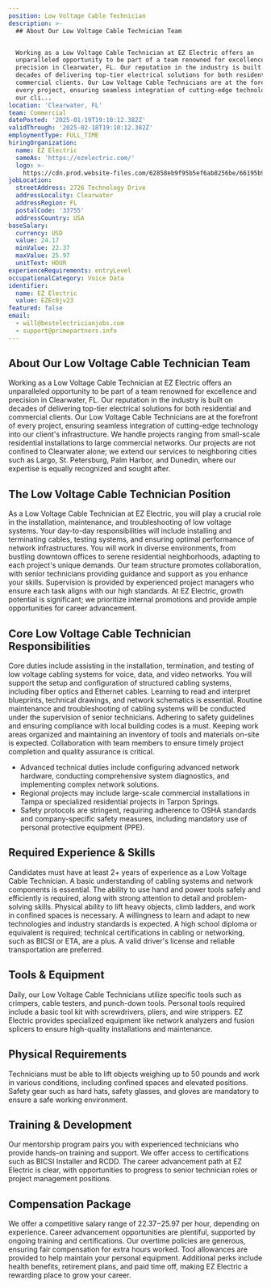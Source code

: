 ```yaml
---
position: Low Voltage Cable Technician
description: >-
  ## About Our Low Voltage Cable Technician Team


  Working as a Low Voltage Cable Technician at EZ Electric offers an
  unparalleled opportunity to be part of a team renowned for excellence and
  precision in Clearwater, FL. Our reputation in the industry is built on
  decades of delivering top-tier electrical solutions for both residential and
  commercial clients. Our Low Voltage Cable Technicians are at the forefront of
  every project, ensuring seamless integration of cutting-edge technology into
  our cli...
location: 'Clearwater, FL'
team: Commercial
datePosted: '2025-01-19T19:10:12.382Z'
validThrough: '2025-02-18T19:10:12.382Z'
employmentType: FULL_TIME
hiringOrganization:
  name: EZ Electric
  sameAs: 'https://ezelectric.com/'
  logo: >-
    https://cdn.prod.website-files.com/62858eb9f95b5ef6ab8256be/66195b93d011344d05b98867_ez-electric-logo.svg
jobLocation:
  streetAddress: 2726 Technology Drive
  addressLocality: Clearwater
  addressRegion: FL
  postalCode: '33755'
  addressCountry: USA
baseSalary:
  currency: USD
  value: 24.17
  minValue: 22.37
  maxValue: 25.97
  unitText: HOUR
experienceRequirements: entryLevel
occupationalCategory: Voice Data
identifier:
  name: EZ Electric
  value: EZEc8jv23
featured: false
email:
  - will@bestelectricianjobs.com
  - support@primepartners.info
---
```




## About Our Low Voltage Cable Technician Team

Working as a Low Voltage Cable Technician at EZ Electric offers an unparalleled opportunity to be part of a team renowned for excellence and precision in Clearwater, FL. Our reputation in the industry is built on decades of delivering top-tier electrical solutions for both residential and commercial clients. Our Low Voltage Cable Technicians are at the forefront of every project, ensuring seamless integration of cutting-edge technology into our client's infrastructure. We handle projects ranging from small-scale residential installations to large commercial networks. Our projects are not confined to Clearwater alone; we extend our services to neighboring cities such as Largo, St. Petersburg, Palm Harbor, and Dunedin, where our expertise is equally recognized and sought after.

## The Low Voltage Cable Technician Position

As a Low Voltage Cable Technician at EZ Electric, you will play a crucial role in the installation, maintenance, and troubleshooting of low voltage systems. Your day-to-day responsibilities will include installing and terminating cables, testing systems, and ensuring optimal performance of network infrastructures. You will work in diverse environments, from bustling downtown offices to serene residential neighborhoods, adapting to each project's unique demands. Our team structure promotes collaboration, with senior technicians providing guidance and support as you enhance your skills. Supervision is provided by experienced project managers who ensure each task aligns with our high standards. At EZ Electric, growth potential is significant; we prioritize internal promotions and provide ample opportunities for career advancement.

## Core Low Voltage Cable Technician Responsibilities

Core duties include assisting in the installation, termination, and testing of low voltage cabling systems for voice, data, and video networks. You will support the setup and configuration of structured cabling systems, including fiber optics and Ethernet cables. Learning to read and interpret blueprints, technical drawings, and network schematics is essential. Routine maintenance and troubleshooting of cabling systems will be conducted under the supervision of senior technicians. Adhering to safety guidelines and ensuring compliance with local building codes is a must. Keeping work areas organized and maintaining an inventory of tools and materials on-site is expected. Collaboration with team members to ensure timely project completion and quality assurance is critical.

- Advanced technical duties include configuring advanced network hardware, conducting comprehensive system diagnostics, and implementing complex network solutions.
- Regional projects may include large-scale commercial installations in Tampa or specialized residential projects in Tarpon Springs.
- Safety protocols are stringent, requiring adherence to OSHA standards and company-specific safety measures, including mandatory use of personal protective equipment (PPE).

## Required Experience & Skills

Candidates must have at least 2+ years of experience as a Low Voltage Cable Technician. A basic understanding of cabling systems and network components is essential. The ability to use hand and power tools safely and efficiently is required, along with strong attention to detail and problem-solving skills. Physical ability to lift heavy objects, climb ladders, and work in confined spaces is necessary. A willingness to learn and adapt to new technologies and industry standards is expected. A high school diploma or equivalent is required; technical certifications in cabling or networking, such as BICSI or ETA, are a plus. A valid driver's license and reliable transportation are preferred.

## Tools & Equipment

Daily, our Low Voltage Cable Technicians utilize specific tools such as crimpers, cable testers, and punch-down tools. Personal tools required include a basic tool kit with screwdrivers, pliers, and wire strippers. EZ Electric provides specialized equipment like network analyzers and fusion splicers to ensure high-quality installations and maintenance.

## Physical Requirements

Technicians must be able to lift objects weighing up to 50 pounds and work in various conditions, including confined spaces and elevated positions. Safety gear such as hard hats, safety glasses, and gloves are mandatory to ensure a safe working environment.

## Training & Development

Our mentorship program pairs you with experienced technicians who provide hands-on training and support. We offer access to certifications such as BICSI Installer and RCDD. The career advancement path at EZ Electric is clear, with opportunities to progress to senior technician roles or project management positions.

## Compensation Package

We offer a competitive salary range of $22.37-$25.97 per hour, depending on experience. Career advancement opportunities are plentiful, supported by ongoing training and certifications. Our overtime policies are generous, ensuring fair compensation for extra hours worked. Tool allowances are provided to help maintain your personal equipment. Additional perks include health benefits, retirement plans, and paid time off, making EZ Electric a rewarding place to grow your career.